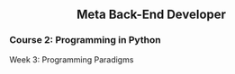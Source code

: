## <div align="center"> Meta Back-End Developer </div>
### Course 2: Programming in Python

Week 3: Programming Paradigms


